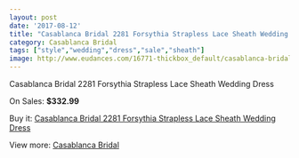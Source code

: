 ```yaml
---
layout: post
date: '2017-08-12'
title: "Casablanca Bridal 2281 Forsythia Strapless Lace Sheath Wedding Dress"
category: Casablanca Bridal
tags: ["style","wedding","dress","sale","sheath"]
image: http://www.eudances.com/16771-thickbox_default/casablanca-bridal-2281-forsythia-strapless-lace-sheath-wedding-dress.jpg
---
```

Casablanca Bridal 2281 Forsythia Strapless Lace Sheath Wedding Dress

On Sales: **$332.99**
<a href="https://www.eudances.com/en/casablanca-bridal/4922-casablanca-bridal-2281-forsythia-strapless-lace-sheath-wedding-dress.html"><amp-img layout="responsive" width="600" height="600" src="//www.eudances.com/16771-thickbox_default/casablanca-bridal-2281-forsythia-strapless-lace-sheath-wedding-dress.jpg" alt="Casablanca Bridal 2281 Forsythia Strapless Lace Sheath Wedding Dress 0" /></a>
<a href="https://www.eudances.com/en/casablanca-bridal/4922-casablanca-bridal-2281-forsythia-strapless-lace-sheath-wedding-dress.html"><amp-img layout="responsive" width="600" height="600" src="//www.eudances.com/16774-thickbox_default/casablanca-bridal-2281-forsythia-strapless-lace-sheath-wedding-dress.jpg" alt="Casablanca Bridal 2281 Forsythia Strapless Lace Sheath Wedding Dress 1" /></a>
<a href="https://www.eudances.com/en/casablanca-bridal/4922-casablanca-bridal-2281-forsythia-strapless-lace-sheath-wedding-dress.html"><amp-img layout="responsive" width="600" height="600" src="//www.eudances.com/16773-thickbox_default/casablanca-bridal-2281-forsythia-strapless-lace-sheath-wedding-dress.jpg" alt="Casablanca Bridal 2281 Forsythia Strapless Lace Sheath Wedding Dress 2" /></a>
<a href="https://www.eudances.com/en/casablanca-bridal/4922-casablanca-bridal-2281-forsythia-strapless-lace-sheath-wedding-dress.html"><amp-img layout="responsive" width="600" height="600" src="//www.eudances.com/16772-thickbox_default/casablanca-bridal-2281-forsythia-strapless-lace-sheath-wedding-dress.jpg" alt="Casablanca Bridal 2281 Forsythia Strapless Lace Sheath Wedding Dress 3" /></a>

Buy it: [Casablanca Bridal 2281 Forsythia Strapless Lace Sheath Wedding Dress](https://www.eudances.com/en/casablanca-bridal/4922-casablanca-bridal-2281-forsythia-strapless-lace-sheath-wedding-dress.html "Casablanca Bridal 2281 Forsythia Strapless Lace Sheath Wedding Dress")

View more: [Casablanca Bridal](https://www.eudances.com/en/4-casablanca-bridal "Casablanca Bridal")